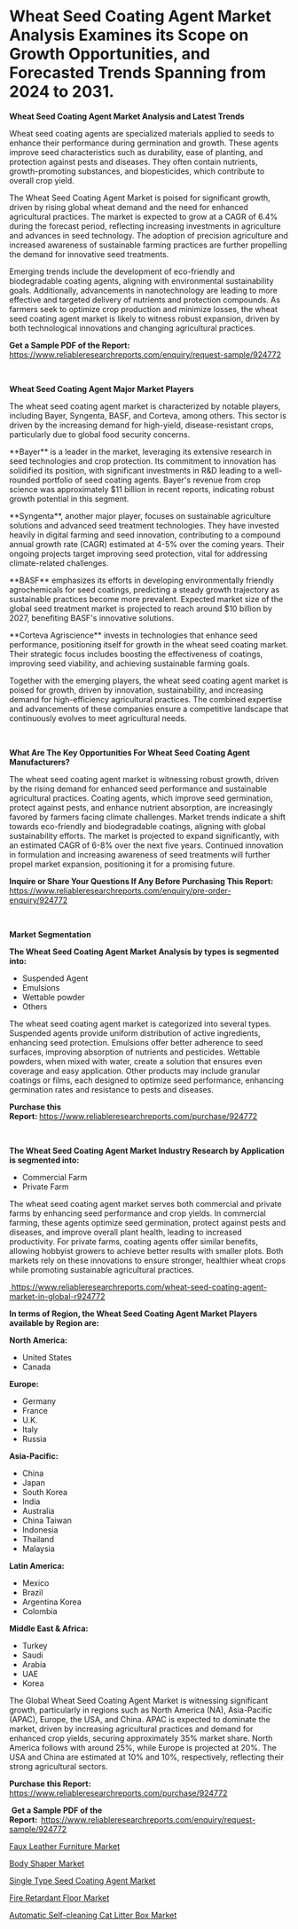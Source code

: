 <p><h1>Wheat Seed Coating Agent Market Analysis Examines its Scope on Growth Opportunities, and Forecasted Trends Spanning from 2024 to 2031.</h1></p><p><strong>Wheat Seed Coating Agent Market Analysis and Latest Trends</strong></p>
<p><p>Wheat seed coating agents are specialized materials applied to seeds to enhance their performance during germination and growth. These agents improve seed characteristics such as durability, ease of planting, and protection against pests and diseases. They often contain nutrients, growth-promoting substances, and biopesticides, which contribute to overall crop yield.</p><p>The Wheat Seed Coating Agent Market is poised for significant growth, driven by rising global wheat demand and the need for enhanced agricultural practices. The market is expected to grow at a CAGR of 6.4% during the forecast period, reflecting increasing investments in agriculture and advances in seed technology. The adoption of precision agriculture and increased awareness of sustainable farming practices are further propelling the demand for innovative seed treatments.</p><p>Emerging trends include the development of eco-friendly and biodegradable coating agents, aligning with environmental sustainability goals. Additionally, advancements in nanotechnology are leading to more effective and targeted delivery of nutrients and protection compounds. As farmers seek to optimize crop production and minimize losses, the wheat seed coating agent market is likely to witness robust expansion, driven by both technological innovations and changing agricultural practices.</p></p>
<p><strong>Get a Sample PDF of the Report:&nbsp;</strong> <a href="https://www.reliableresearchreports.com/enquiry/request-sample/924772?utm_campaign=5&utm_medium=2&utm_source=Github&utm_content=ia&utm_term=12122024&utm_id=wheat-seed-coating-agent">https://www.reliableresearchreports.com/enquiry/request-sample/924772</a></p>
<p>&nbsp;</p>
<p><strong>Wheat Seed Coating Agent Major Market Players</strong></p>
<p><p>The wheat seed coating agent market is characterized by notable players, including Bayer, Syngenta, BASF, and Corteva, among others. This sector is driven by the increasing demand for high-yield, disease-resistant crops, particularly due to global food security concerns.</p><p>**Bayer** is a leader in the market, leveraging its extensive research in seed technologies and crop protection. Its commitment to innovation has solidified its position, with significant investments in R&D leading to a well-rounded portfolio of seed coating agents. Bayer's revenue from crop science was approximately $11 billion in recent reports, indicating robust growth potential in this segment.</p><p>**Syngenta**, another major player, focuses on sustainable agriculture solutions and advanced seed treatment technologies. They have invested heavily in digital farming and seed innovation, contributing to a compound annual growth rate (CAGR) estimated at 4-5% over the coming years. Their ongoing projects target improving seed protection, vital for addressing climate-related challenges.</p><p>**BASF** emphasizes its efforts in developing environmentally friendly agrochemicals for seed coatings, predicting a steady growth trajectory as sustainable practices become more prevalent. Expected market size of the global seed treatment market is projected to reach around $10 billion by 2027, benefiting BASF's innovative solutions.</p><p>**Corteva Agriscience** invests in technologies that enhance seed performance, positioning itself for growth in the wheat seed coating market. Their strategic focus includes boosting the effectiveness of coatings, improving seed viability, and achieving sustainable farming goals.</p><p>Together with the emerging players, the wheat seed coating agent market is poised for growth, driven by innovation, sustainability, and increasing demand for high-efficiency agricultural practices. The combined expertise and advancements of these companies ensure a competitive landscape that continuously evolves to meet agricultural needs.</p></p>
<p>&nbsp;</p>
<p><strong>What Are The Key Opportunities For Wheat Seed Coating Agent Manufacturers?</strong></p>
<p><p>The wheat seed coating agent market is witnessing robust growth, driven by the rising demand for enhanced seed performance and sustainable agricultural practices. Coating agents, which improve seed germination, protect against pests, and enhance nutrient absorption, are increasingly favored by farmers facing climate challenges. Market trends indicate a shift towards eco-friendly and biodegradable coatings, aligning with global sustainability efforts. The market is projected to expand significantly, with an estimated CAGR of 6-8% over the next five years. Continued innovation in formulation and increasing awareness of seed treatments will further propel market expansion, positioning it for a promising future.</p></p>
<p><strong>Inquire or Share Your Questions If Any Before Purchasing This Report:</strong> <a href="https://www.reliableresearchreports.com/enquiry/pre-order-enquiry/924772?utm_campaign=5&utm_medium=2&utm_source=Github&utm_content=ia&utm_term=12122024&utm_id=wheat-seed-coating-agent">https://www.reliableresearchreports.com/enquiry/pre-order-enquiry/924772</a></p>
<p>&nbsp;</p>
<p><strong>Market Segmentation</strong></p>
<p><strong>The Wheat Seed Coating Agent Market Analysis by types is segmented into:</strong></p>
<p><ul><li>Suspended Agent</li><li>Emulsions</li><li>Wettable powder</li><li>Others</li></ul></p>
<p><p>The wheat seed coating agent market is categorized into several types. Suspended agents provide uniform distribution of active ingredients, enhancing seed protection. Emulsions offer better adherence to seed surfaces, improving absorption of nutrients and pesticides. Wettable powders, when mixed with water, create a solution that ensures even coverage and easy application. Other products may include granular coatings or films, each designed to optimize seed performance, enhancing germination rates and resistance to pests and diseases.</p></p>
<p><strong>Purchase this Report:&nbsp;</strong><a href="https://www.reliableresearchreports.com/purchase/924772?utm_campaign=5&utm_medium=2&utm_source=Github&utm_content=ia&utm_term=12122024&utm_id=wheat-seed-coating-agent">https://www.reliableresearchreports.com/purchase/924772</a></p>
<p>&nbsp;</p>
<p><strong>The Wheat Seed Coating Agent Market Industry Research by Application is segmented into:</strong></p>
<p><ul><li>Commercial Farm</li><li>Private Farm</li></ul></p>
<p><p>The wheat seed coating agent market serves both commercial and private farms by enhancing seed performance and crop yields. In commercial farming, these agents optimize seed germination, protect against pests and diseases, and improve overall plant health, leading to increased productivity. For private farms, coating agents offer similar benefits, allowing hobbyist growers to achieve better results with smaller plots. Both markets rely on these innovations to ensure stronger, healthier wheat crops while promoting sustainable agricultural practices.</p></p>
<p><a href="https://www.reliableresearchreports.com/wheat-seed-coating-agent-market-in-global-r924772?utm_campaign=5&utm_medium=2&utm_source=Github&utm_content=ia&utm_term=12122024&utm_id=wheat-seed-coating-agent">&nbsp;https://www.reliableresearchreports.com/wheat-seed-coating-agent-market-in-global-r924772</a></p>
<p><strong>In terms of Region, the Wheat Seed Coating Agent Market Players available by Region are:</strong></p>
<p>
    <p> <strong> North America: </strong>
        <ul>
            <li>United States</li>
            <li>Canada</li>
        </ul>
        </p> 
    <p> <strong> Europe: </strong>
        <ul>
            <li>Germany</li>
            <li>France</li>
            <li>U.K.</li>
            <li>Italy</li>
            <li>Russia</li>
        </ul>
        </p> 
    <p> <strong> Asia-Pacific: </strong>
        <ul>
            <li>China</li>
            <li>Japan</li>
            <li>South Korea</li>
            <li>India</li>
            <li>Australia</li>
            <li>China Taiwan</li>
            <li>Indonesia</li>
            <li>Thailand</li>
            <li>Malaysia</li>
        </ul>
        </p> 
    <p> <strong> Latin America: </strong>
        <ul>
            <li>Mexico</li>
            <li>Brazil</li>
            <li>Argentina Korea</li>
            <li>Colombia</li>
        </ul>
        </p> 
    <p> <strong> Middle East & Africa: </strong>
        <ul>
            <li>Turkey</li>
            <li>Saudi</li>
            <li>Arabia</li>
            <li>UAE</li>
            <li>Korea</li>
        </ul>
    </p>
    </p>
<p><p>The Global Wheat Seed Coating Agent Market is witnessing significant growth, particularly in regions such as North America (NA), Asia-Pacific (APAC), Europe, the USA, and China. APAC is expected to dominate the market, driven by increasing agricultural practices and demand for enhanced crop yields, securing approximately 35% market share. North America follows with around 25%, while Europe is projected at 20%. The USA and China are estimated at 10% and 10%, respectively, reflecting their strong agricultural sectors.</p></p>
<p><strong>Purchase this Report: </strong><a href="https://www.reliableresearchreports.com/purchase/924772?utm_campaign=5&utm_medium=2&utm_source=Github&utm_content=ia&utm_term=12122024&utm_id=wheat-seed-coating-agent">https://www.reliableresearchreports.com/purchase/924772</a></p>
<p>&nbsp;<strong>Get a Sample PDF of the Report:&nbsp;&nbsp;</strong><a href="https://www.reliableresearchreports.com/enquiry/request-sample/924772?utm_campaign=5&utm_medium=2&utm_source=Github&utm_content=ia&utm_term=12122024&utm_id=wheat-seed-coating-agent">https://www.reliableresearchreports.com/enquiry/request-sample/924772</a></p>
<p><strong></strong></p>
<p><p><a href="https://www.linkedin.com/pulse/c-hannibex-sqmmf?utm_campaign=5&utm_medium=2&utm_source=Github&utm_content=ia&utm_term=12122024&utm_id=wheat-seed-coating-agent">Faux Leather Furniture Market</a></p><p><a href="https://www.linkedin.com/pulse/late-mark-research-ceirf?utm_campaign=5&utm_medium=2&utm_source=Github&utm_content=ia&utm_term=12122024&utm_id=wheat-seed-coating-agent">Body Shaper Market</a></p><p><a href="https://github.com/FlorianWolf90/Market-Research-Report-List-1/blob/main/single-type-seed-coating-agent-market.md?utm_campaign=5&utm_medium=2&utm_source=Github&utm_content=ia&utm_term=12122024&utm_id=wheat-seed-coating-agent">Single Type Seed Coating Agent Market</a></p><p><a href="https://github.com/lylyparadise/Market-Research-Report-List-5/blob/main/fire-retardant-floor-market.md?utm_campaign=5&utm_medium=2&utm_source=Github&utm_content=ia&utm_term=12122024&utm_id=wheat-seed-coating-agent">Fire Retardant Floor Market</a></p><p><a href="https://www.linkedin.com/pulse/automatic-self-cleaning-cat-litter-box-market-insights-cover-7qvyf?utm_campaign=5&utm_medium=2&utm_source=Github&utm_content=ia&utm_term=12122024&utm_id=wheat-seed-coating-agent">Automatic Self-cleaning Cat Litter Box Market</a></p></p>